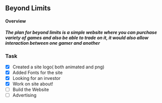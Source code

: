 ## Beyond Limits

#### Overview
***The plan for beyond limits is a simple website where you can purchase variety of games and also be able to trade on it, it would also allow interaction between one gamer and another***

### Task
- [x] Created a site logo( both animated and png)
- [x] Added Fonts for the site
- [x] Looking for an investor
- [x] Work on site about!
- [ ] Build the Website
- [ ] Advertising